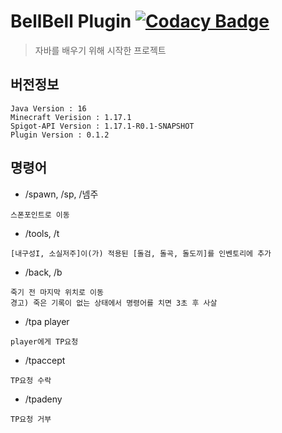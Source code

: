 # BellBell Plugin [![Codacy Badge](https://api.codacy.com/project/badge/Grade/b8b519e07b494434b7d51ee6a7981a17)](https://app.codacy.com/gh/InsanePhin/bellbell_plugin?utm_source=github.com&utm_medium=referral&utm_content=InsanePhin/bellbell_plugin&utm_campaign=Badge_Grade_Settings)

> 자바를 배우기 위해 시작한 프로젝트

## 버전정보
```
Java Version : 16
Minecraft Verision : 1.17.1
Spigot-API Version : 1.17.1-R0.1-SNAPSHOT
Plugin Version : 0.1.2
```

## 명령어
- /spawn, /sp, /넴주
```
스폰포인트로 이동
```

- /tools, /t
```
[내구성I, 소실저주]이(가) 적용된 [돌검, 돌곡, 돌도끼]를 인벤토리에 추가
```

- /back, /b
```
죽기 전 마지막 위치로 이동
경고) 죽은 기록이 없는 상태에서 명령어를 치면 3초 후 사살
```

- /tpa player
```
player에게 TP요청
```

- /tpaccept
```
TP요청 수락
```

- /tpadeny
```
TP요청 거부
```
